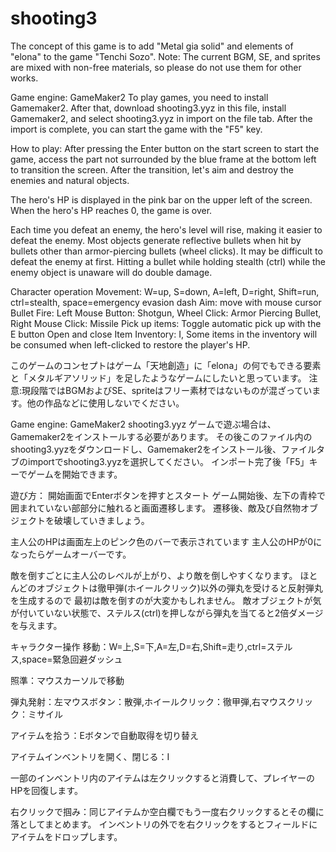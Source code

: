 # shooting3
The concept of this game is to add "Metal gia solid" and elements of "elona" to the game "Tenchi Sozo".
Note: The current BGM, SE, and sprites are mixed with non-free materials, so please do not use them for other works.

Game engine: GameMaker2
To play games, you need to install Gamemaker2.
After that, download shooting3.yyz in this file, install Gamemaker2, and select shooting3.yyz in import on the file tab.
After the import is complete, you can start the game with the "F5" key.


How to play: After pressing the Enter button on the start screen to start the game, access the part not surrounded by the blue frame at the bottom left to transition the screen. After the transition, let's aim and destroy the enemies and natural objects.

The hero's HP is displayed in the pink bar on the upper left of the screen.
When the hero's HP reaches 0, the game is over.

Each time you defeat an enemy, the hero's level will rise, making it easier to defeat the enemy.
Most objects generate reflective bullets when hit by bullets other than armor-piercing bullets (wheel clicks).
It may be difficult to defeat the enemy at first.
Hitting a bullet while holding stealth (ctrl) while the enemy object is unaware will do double damage.

Character operation
Movement: W=up, S=down, A=left, D=right, Shift=run, ctrl=stealth, space=emergency evasion dash
Aim: move with mouse cursor
Bullet Fire: Left Mouse Button: Shotgun, Wheel Click: Armor Piercing Bullet, Right Mouse Click: Missile
Pick up items: Toggle automatic pick up with the E button
Open and close Item Inventory: I, Some items in the inventory will be consumed when left-clicked to restore the player's HP.

このゲームのコンセプトはゲーム「天地創造」に「elona」の何でもできる要素と「メタルギアソリッド」を足したようなゲームにしたいと思っています。
注意:現段階ではBGMおよびSE、spriteはフリー素材ではないものが混ざっています。他の作品などに使用しないでください。

Game engine: GameMaker2
shooting3.yyz
ゲームで遊ぶ場合は、Gamemaker2をインストールする必要があります。
その後このファイル内のshooting3.yyzをダウンロードし、Gamemaker2をインストール後、ファイルタブのimportでshooting3.yyzを選択してください。
インポート完了後「F5」キーでゲームを開始できます。

遊び方：
開始画面でEnterボタンを押すとスタート
ゲーム開始後、左下の青枠で囲まれていない部部分に触れると画面遷移します。
遷移後、敵及び自然物オブジェクトを破壊していきましょう。

主人公のHPは画面左上のピンク色のバーで表示されています
主人公のHPが0になったらゲームオーバーです。

敵を倒すごとに主人公のレベルが上がり、より敵を倒しやすくなります。
ほとんどのオブジェクトは徹甲弾(ホイールクリック)以外の弾丸を受けると反射弾丸を生成するので
最初は敵を倒すのが大変かもしれません。
敵オブジェクトが気が付いていない状態で、ステルス(ctrl)を押しながら弾丸を当てると2倍ダメージを与えます。

キャラクター操作
移動：W=上,S=下,A=左,D=右,Shift=走り,ctrl=ステルス,space=緊急回避ダッシュ

照準：マウスカーソルで移動

弾丸発射：左マウスボタン：散弾,ホイールクリック：徹甲弾,右マウスクリック：ミサイル

アイテムを拾う：Eボタンで自動取得を切り替え

アイテムインベントリを開く、閉じる：I

  一部のインベントリ内のアイテムは左クリックすると消費して、プレイヤーのHPを回復します。
  
  右クリックで掴み：同じアイテムか空白欄でもう一度右クリックするとその欄に落としてまとめます。
  インベントリの外でを右クリックをするとフィールドにアイテムをドロップします。
